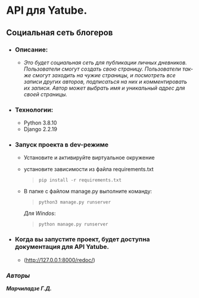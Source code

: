 # API для Yatube.
## **Социальная сеть блогеров**
+ ### __Описание__:
   - _Это будет социальная сеть для публикации личных дневников. Пользователи смогут создать свою страницу. Пользователи так-же смогут заходить на чужие страницы, и посмотреть все записи других авторов, подписаться на них и комментировать их записи. Автор может выбрать имя и уникальный адрес для своей страницы._
  
+ ### __Технологии:__
   - Python 3.8.10
   - Django 2.2.19
  
+ ### __Запуск проекта в dev-режиме__
  - Установите и активируйте виртуальное окружение
  - установите зависимости из файла requirements.txt
     >```pip install -r requirements.txt```
    
  - В папке с файлом manage.py выполните команду:
     >```python3 manage.py runserver```
     
     _Для Windos_:
     >```python manage.py runserver```

+ ### __Когда вы запустите проект, будет доступна документация для API Yatube.__
  - (http://127.0.0.1:8000/redoc/) 
  

### ___Авторы___
___Марчиладзе Г.Д.___     